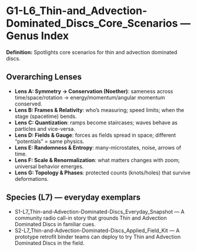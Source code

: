 # G1-L6_Thin-and_Advection-Dominated_Discs_Core_Scenarios — Genus Index
**Definition:** Spotlights core scenarios for thin and advection dominated discs.

## Overarching Lenses

- **Lens A: Symmetry -> Conservation (Noether)**: sameness across time/space/rotation → energy/momentum/angular momentum conserved.
- **Lens B: Frames & Relativity**: who’s measuring; speed limits; when the stage (spacetime) bends.
- **Lens C: Quantization**: ramps become staircases; waves behave as particles and vice-versa.
- **Lens D: Fields & Gauge**: forces as fields spread in space; different “potentials” = same physics.
- **Lens E: Randomness & Entropy**: many-microstates, noise, arrows of time.
- **Lens F: Scale & Renormalization**: what matters changes with zoom; universal behavior emerges.
- **Lens G: Topology & Phases**: protected counts (knots/holes) that survive deformations.

## Species (L7) — everyday exemplars
- S1-L7_Thin-and-Advection-Dominated-Discs_Everyday_Snapshot — A community radio call-in story that grounds Thin and Advection Dominated Discs in familiar cues.
- S2-L7_Thin-and-Advection-Dominated-Discs_Applied_Field_Kit — A prototype retrofit binder teams can deploy to try Thin and Advection Dominated Discs in the field.
